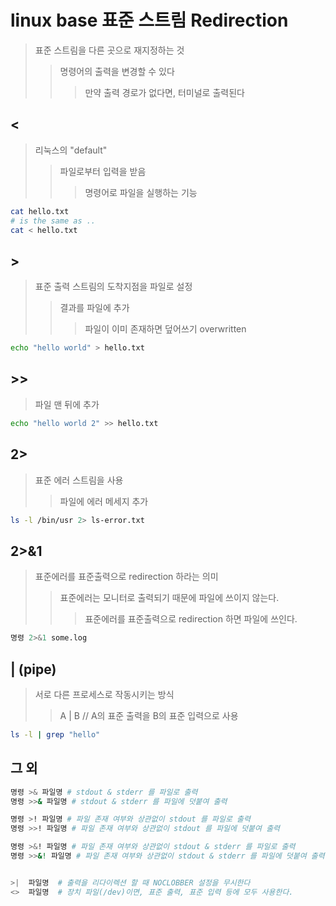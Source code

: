 # linux base 표준 스트림 Redirection

> 표준 스트림을 다른 곳으로 재지정하는 것
>
> > 명령어의 출력을 변경할 수 있다
> >
> > > 만약 출력 경로가 없다면, 터미널로 출력된다

## \<

> 리눅스의 "default"
>
> > 파일로부터 입력을 받음
> >
> > > 명령어로 파일을 실행하는 기능

```sh
cat hello.txt
# is the same as ..
cat < hello.txt
```

## \>

> 표준 출력 스트림의 도착지점을 파일로 설정
>
> > 결과를 파일에 추가
> >
> > > 파일이 이미 존재하면 덮어쓰기 overwritten

```sh
echo "hello world" > hello.txt
```

## \>\>

> 파일 맨 뒤에 추가

```sh
echo "hello world 2" >> hello.txt
```

## 2\>

> 표준 에러 스트림을 사용
>
> > 파일에 에러 메세지 추가

```sh
ls -l /bin/usr 2> ls-error.txt
```

## 2\>&1

> 표준에러를 표준출력으로 redirection 하라는 의미
>
> > 표준에러는 모니터로 출력되기 때문에 파일에 쓰이지 않는다.
> >
> > > 표준에러를 표준출력으로 redirection 하면 파일에 쓰인다.

```sh
명령 2>&1 some.log
```

## | (pipe)

> 서로 다른 프로세스로 작동시키는 방식
>
> > A | B // A의 표준 출력을 B의 표준 입력으로 사용

```sh
ls -l | grep "hello"
```

## 그 외

```sh
명령 >& 파일명 # stdout & stderr 를 파일로 출력
명령 >>& 파일명 # stdout & stderr 를 파일에 덧붙여 출력

명령 >! 파일명 # 파일 존재 여부와 상관없이 stdout 를 파일로 출력
명령 >>! 파일명 # 파일 존재 여부와 상관없이 stdout 를 파일에 덧붙여 출력

명령 >&! 파일명 # 파일 존재 여부와 상관없이 stdout & stderr 를 파일로 출력
명령 >>&! 파일명 # 파일 존재 여부와 상관없이 stdout & stderr 를 파일에 덧붙여 출력


>|  파일명  # 출력을 리다이렉션 할 때 NOCLOBBER 설정을 무시한다
<>  파일명  # 장치 파일(/dev)이면, 표준 출력, 표준 입력 등에 모두 사용한다.
```
